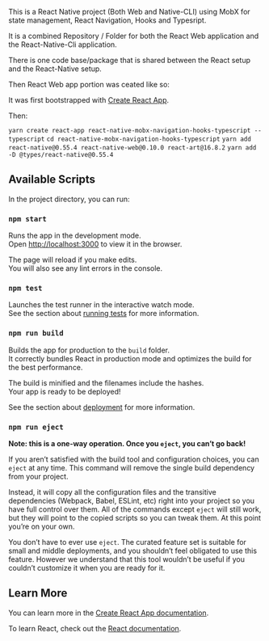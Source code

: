 This is a React Native project (Both Web and Native-CLI) using MobX for state management, React Navigation, Hooks and Typesript.

It is a combined Repository / Folder for both the React Web application and the React-Native-Cli application.

There is one code base/package that is shared between the React setup and the React-Native setup.



Then React Web app portion was ceated like so:

It was first bootstrapped with [Create React App](https://github.com/facebook/create-react-app).  

Then:

`yarn create react-app react-native-mobx-navigation-hooks-typescript --typescript`
`cd react-native-mobx-navigation-hooks-typescript`
`yarn add react-native@0.55.4 react-native-web@0.10.0 react-art@16.8.2`
`yarn add -D @types/react-native@0.55.4`

## Available Scripts

In the project directory, you can run:

### `npm start`

Runs the app in the development mode.<br>
Open [http://localhost:3000](http://localhost:3000) to view it in the browser.

The page will reload if you make edits.<br>
You will also see any lint errors in the console.

### `npm test`

Launches the test runner in the interactive watch mode.<br>
See the section about [running tests](https://facebook.github.io/create-react-app/docs/running-tests) for more information.

### `npm run build`

Builds the app for production to the `build` folder.<br>
It correctly bundles React in production mode and optimizes the build for the best performance.

The build is minified and the filenames include the hashes.<br>
Your app is ready to be deployed!

See the section about [deployment](https://facebook.github.io/create-react-app/docs/deployment) for more information.

### `npm run eject`

**Note: this is a one-way operation. Once you `eject`, you can’t go back!**

If you aren’t satisfied with the build tool and configuration choices, you can `eject` at any time. This command will remove the single build dependency from your project.

Instead, it will copy all the configuration files and the transitive dependencies (Webpack, Babel, ESLint, etc) right into your project so you have full control over them. All of the commands except `eject` will still work, but they will point to the copied scripts so you can tweak them. At this point you’re on your own.

You don’t have to ever use `eject`. The curated feature set is suitable for small and middle deployments, and you shouldn’t feel obligated to use this feature. However we understand that this tool wouldn’t be useful if you couldn’t customize it when you are ready for it.

## Learn More

You can learn more in the [Create React App documentation](https://facebook.github.io/create-react-app/docs/getting-started).

To learn React, check out the [React documentation](https://reactjs.org/).
